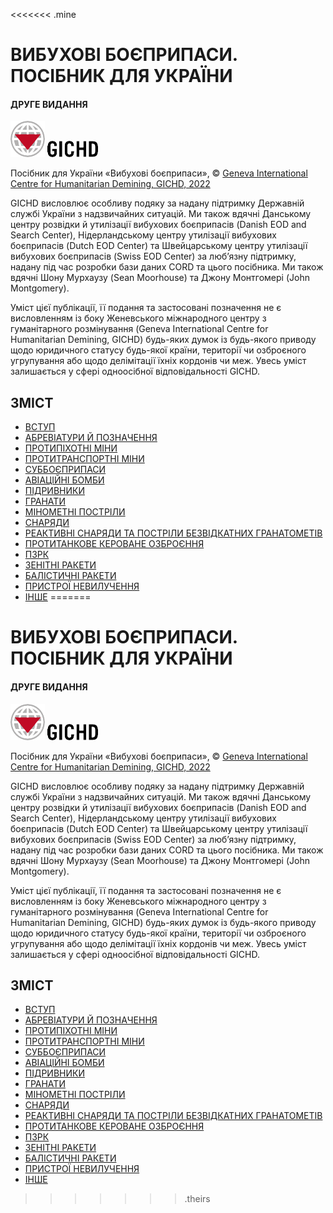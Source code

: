 <<<<<<< .mine
# ВИБУХОВІ БОЄПРИПАСИ. ПОСІБНИК ДЛЯ УКРАЇНИ

#### ДРУГЕ ВИДАННЯ

![image](GICHD_Ukraine_Guide_2022_Second_Edition_in_Ukrainian/Image_001.png) ![image](GICHD_Ukraine_Guide_2022_Second_Edition_in_Ukrainian/Image_002.png)

Посібник для України «Вибухові боєприпаси», © [Geneva International Centre for Humanitarian Demining, GICHD, 2022](http://gichd.org/)

GICHD висловлює особливу подяку за надану підтримку Державній службі України з надзвичайних ситуацій. Ми також вдячні Данському центру розвідки й утилізації вибухових боєприпасів (Danish EOD and Search Center), Нідерландському центру утилізації вибухових боєприпасів (Dutch EOD Center) та Швейцарському центру утилізації вибухових боєприпасів (Swiss EOD Center) за люб’язну підтримку, надану під час розробки бази даних CORD та цього посібника. Ми також вдячні Шону Мурхаузу (Sean Moorhouse) та Джону Монтгомері (John Montgomery).

Уміст цієї публікації, її подання та застосовані позначення не є висловленням із боку Женевського міжнародного центру з гуманітарного розмінування (Geneva International Centre for Humanitarian Demining, GICHD) будь-яких думок із будь-якого приводу щодо юридичного статусу будь-якої країни, території чи озброєного угрупування або щодо делімітації їхніх кордонів чи меж. Увесь уміст залишається у сфері одноосібної відповідальності GICHD.

## ЗМІСТ

- [ВСТУП](1.INTRODUCTION.md)
- [АБРЕВІАТУРИ Й ПОЗНАЧЕННЯ](2.ABBREVIATIONS_AND_DESIGNATIONS.md)
- [ПРОТИПІХОТНІ МІНИ](3.ANTI-PERSONNEL_MINES.md)
- [ПРОТИТРАНСПОРТНІ МІНИ](4.ANTI-TRANSPORT_MINES.md)
- [СУББОЄПРИПАСИ](5.SUB_AMMUNITION.md)
- [АВІАЦІЙНІ БОМБИ](6.AVIATION_BOMBS.md)
- [ПІДРИВНИКИ](7.BLOWERS.md)
- [ГРАНАТИ](8.GRENADES.md)
- [МІНОМЕТНІ ПОСТРІЛИ](9.MORTAR_SHOT.md)
- [СНАРЯДИ](10.AMMUNITION.md)
- [РЕАКТИВНІ СНАРЯДИ ТА ПОСТРІЛИ БЕЗВІДКАТНИХ ГРАНАТОМЕТІВ](11.REACTIVE_PROJECTILE_AND_SHOTS_OF_RECOILLESS_GRENADE_LAUNCHES.md)
- [ПРОТИТАНКОВЕ КЕРОВАНЕ ОЗБРОЄННЯ](12.ANTI-TANK_GUIDED_WEAPONS.md)
- [ПЗРК](13.MANPADS.md)
- [ЗЕНІТНІ РАКЕТИ](14.ANTI-AIRCRAFT_MISSILE.md)
- [БАЛІСТИЧНІ РАКЕТИ](15.BALLISTIC_MISSILE.md)
- [ПРИСТРОЇ НЕВИЛУЧЕННЯ](16.NON-RETRIEVAL_DEVICES.md)
- [ІНШЕ](17.OTHER.md)
=======
# ВИБУХОВІ БОЄПРИПАСИ. ПОСІБНИК ДЛЯ УКРАЇНИ

#### ДРУГЕ ВИДАННЯ

![image](GICHD_Ukraine_Guide_2022_Second_Edition_in_Ukrainian/Image_001.png) ![image](GICHD_Ukraine_Guide_2022_Second_Edition_in_Ukrainian/Image_002.png)

Посібник для України «Вибухові боєприпаси», © [Geneva International Centre for Humanitarian Demining, GICHD, 2022](http://gichd.org/)

GICHD висловлює особливу подяку за надану підтримку Державній службі України з надзвичайних ситуацій. Ми також вдячні Данському центру розвідки й утилізації вибухових боєприпасів (Danish EOD and Search Center), Нідерландському центру утилізації вибухових боєприпасів (Dutch EOD Center) та Швейцарському центру утилізації вибухових боєприпасів (Swiss EOD Center) за люб’язну підтримку, надану під час розробки бази даних CORD та цього посібника. Ми також вдячні Шону Мурхаузу (Sean Moorhouse) та Джону Монтгомері (John Montgomery).

Уміст цієї публікації, її подання та застосовані позначення не є висловленням із боку Женевського міжнародного центру з гуманітарного розмінування (Geneva International Centre for Humanitarian Demining, GICHD) будь-яких думок із будь-якого приводу щодо юридичного статусу будь-якої країни, території чи озброєного угрупування або щодо делімітації їхніх кордонів чи меж. Увесь уміст залишається у сфері одноосібної відповідальності GICHD.

## ЗМІСТ

- [ВСТУП](1.INTRODUCTION.md)
- [АБРЕВІАТУРИ Й ПОЗНАЧЕННЯ](2.ABBREVIATIONS_AND_DESIGNATIONS.md)
- [ПРОТИПІХОТНІ МІНИ](3.ANTI-PERSONNEL_MINES.md)
- [ПРОТИТРАНСПОРТНІ МІНИ](4.ANTI-TRANSPORT_MINES.md)
- [СУББОЄПРИПАСИ](5.SUB_AMMUNITION.md)
- [АВІАЦІЙНІ БОМБИ](6.AVIATION_BOMBS.md)
- [ПІДРИВНИКИ](7.BLOWERS.md)
- [ГРАНАТИ](8.GRENADES.md)
- [МІНОМЕТНІ ПОСТРІЛИ](9.MORTAR_SHOT.md)
- [СНАРЯДИ](10.AMMUNITION.md)
- [РЕАКТИВНІ СНАРЯДИ ТА ПОСТРІЛИ БЕЗВІДКАТНИХ ГРАНАТОМЕТІВ](11.REACTIVE_PROJECTILE_AND_SHOTS_OF_RECOILLESS_GRENADE_LAUNCHES.md)
- [ПРОТИТАНКОВЕ КЕРОВАНЕ ОЗБРОЄННЯ](12.ANTI-TANK_GUIDED_WEAPONS.md)
- [ПЗРК](13.MANPADS.md)
- [ЗЕНІТНІ РАКЕТИ](14.ANTI-AIRCRAFT_MISSILE.md)
- [БАЛІСТИЧНІ РАКЕТИ](15.BALLISTIC_MISSILE.md)
- [ПРИСТРОЇ НЕВИЛУЧЕННЯ](16.NON-RETRIEVAL_DEVICES.md)
- [ІНШЕ](17.OTHER.md)
>>>>>>> .theirs
